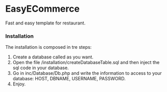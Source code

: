 
# EasyECommerce

Fast and easy template for restaurant.

### Installation

The installation is composed in tre steps:

1. Create a database called as you want.
2. Open the file /installation/createDatabaseTable.sql and then inject the sql code in your database.
3. Go in inc/Database/Db.php and write the information to access to your database: HOST, DBNAME, USERNAME, PASSWORD.
4. Enjoy.